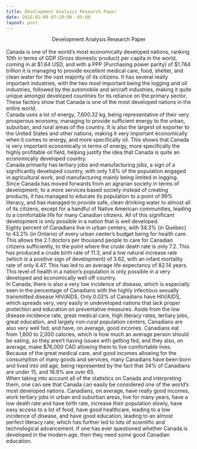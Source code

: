 ```yaml
---
title: Development Analysis Research Paper
date: 2018-02-09 07:20:00 -05:00
layout: post
---
```


<center>Development Analysis Research Paper</center>
<br>
Canada is one of the world’s most economically developed nations, ranking 10th in terms of GDP (Gross domestic product) per capita in the world, coming in at $1.64 USD, and with a PPP (Purchasing power parity) of $1.764 trillion it is managing to provide excellent medical care, food, shelter, and clean water for the vast majority of its citizens. It has several really important industries, with the two most important being the logging and oil industries, followed by the automobile and aircraft industries, making it quite unique amongst developed countries for its reliance on the primary sector. These factors show that Canada is one of the most developed nations in the entire world.
<br>
Canada uses a lot of energy, 7,600.32 kg, being representative of their very prosperous economy, managing to provide sufficient energy to the urban, suburban, and rural areas of the country. It is also the largest oil exporter to the United States and other nations, making it very important economically when it comes to energy, and more specifically oil. This shows that Canada is very important economically in terms of energy, more specifically the highly profitable oil field, helping justify the idea that Canada is quite an economically developed country. 
<br>
Canada primarily has tertiary jobs and manufacturing jobs, a sign of a significantly developed country, with only 1.8% of the population engaged in agricultural work, and manufacturing mainly being limited in logging. Since Canada has moved forwards from an agrarian society in terms of development, to a more services based society instead of creating products, it has managed to educate its population to a point of 99% literacy, and has managed to provide safe, clean drinking water to almost all of its citizens, except for a handful of Native American communities, leading to a comfortable life for many Canadian citizens. All of this significant development is only possible in a nation that is well developed.
<br>
Eighty percent of Canadians live in urban centers, with 34.3% (in Quebec) to 43.2% (in Ontario) of every urban center’s budget being for health care. This allows the 2.1 doctors per thousand people to care for Canadian citizens sufficiently, to the point where the crude death rate is only 7.2. This has produced a crude birth rate of 11.3, and a low natural increase rate (which is a positive sign of development) of 3.62, with an infant mortality rate of only 4.47. This has led to an average life expectancy of 82.14 years. This level of health in a nation’s population is only possible in a very developed and economically well off country.
<br>
In Canada, there is also a very low incidence of disease, which is especially seen in the percentage of Canadians with the highly infectious sexually transmitted disease HIV/AIDS. Only 0.02% of Canadians have HIV/AIDS, which spreads very, very easily in undeveloped nations that lack proper protection and education on preventative measures. Aside from the low disease incidence rate, great medical care, high literacy rates, tertiary jobs, great education, and largely non-rural population centers, Canadians are also very well fed, and have, on average, good incomes. Canadians eat from 1,800 to 2,000 calories, which is how much an average person should be eating, so they aren’t having issues with getting fed, and they also, on average, make $76,000 CAD allowing them to live comfortable lives. Because of the great medical care, and good incomes allowing for the consumption of many goods and services, many Canadians have been born and lived into old age, being represented by the fact that 34% of Canadians are under 15, and 16.9% are over 65.
<br>
When taking into account all of the statistics on Canada and interpreting them, one can see that Canada can easily be considered one of the world’s most developed nations. Canadians, on average, have really good incomes, work tertiary jobs in urban and suburban areas, live for many years, have a low death rate and have birth rate, increase their population slowly, have easy access to a lot of food, have good healthcare, leading to a low incidence of disease, and have good education, leading to an almost perfect literacy rate, which has further led to lots of scientific and technological advancement. If one has ever questioned whether Canada is developed in the modern age, then they need some good Canadian education.

